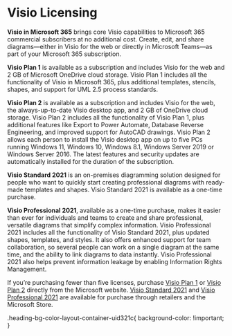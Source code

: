 # **Visio Licensing**

**Visio in Microsoft 365** brings core Visio capabilities to Microsoft 365 commercial subscribers at no additional cost. Create, edit, and share diagrams—either in Visio for the web or directly in Microsoft Teams—as part of your Microsoft 365 subscription. 

**Visio Plan 1** is available as a subscription and includes Visio for the web and 2 GB of Microsoft OneDrive cloud storage. Visio Plan 1 includes all the functionality of Visio in Microsoft 365, plus additional templates, stencils, shapes, and support for UML 2.5 process standards.​ 

**Visio Plan 2** is available as a subscription and includes Visio for the web, the always-up-to-date Visio desktop app, and 2 GB of OneDrive cloud storage. Visio Plan 2 includes all the functionality of Visio Plan 1, plus additional features like Export to Power Automate, Database Reverse Engineering, and improved support for AutoCAD drawings. Visio Plan 2 allows each person to install the Visio desktop app on up to five PCs running Windows 11, Windows 10, Windows 8.1, Windows Server 2019 or Windows Server 2016. The latest features and security updates are automatically installed for the duration of the subscription.​ 

**Visio Standard 2021** is an on-premises diagramming solution designed for people who want to quickly start creating professional diagrams with ready-made templates and shapes. Visio Standard 2021 is available as a one-time purchase.​ 

**Visio Professional 2021**, available as a one-time purchase, makes it easier than ever for individuals and teams to create and share professional, versatile diagrams that simplify complex information. Visio Professional 2021 includes all the functionality of Visio Standard 2021, plus updated shapes, templates, and styles. It also offers enhanced support for team collaboration, so several people can work on a single diagram at the same time, and the ability to link diagrams to data instantly. Visio Professional 2021 also helps prevent information leakage by enabling Information Rights Management.​ 

If you’re purchasing fewer than five licenses, purchase [Visio Plan 1](https://www.microsoft.com/en-us/microsoft-365/visio/visio-plan-1) or [Visio Plan 2](https://www.microsoft.com/en-us/microsoft-365/visio/visio-plan-2) directly from the Microsoft website. [Visio Standard 2021](https://go.microsoft.com/fwlink/p/?linkid=2174190) and [Visio Professional 2021](https://go.microsoft.com/fwlink/p/?linkid=2174411) are available for purchase through retailers and the Microsoft Store.

.heading-bg-color-layout-container-uid321c{ background-color: !important; }